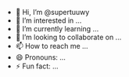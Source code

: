 - 👋 Hi, I’m @supertuuwy
- 👀 I’m interested in ...
- 🌱 I’m currently learning ...
- 💞️ I’m looking to collaborate on ...
- 📫 How to reach me ...
- 😄 Pronouns: ...
- ⚡ Fun fact: ...

<!---
supertuuwy/supertuuwy is a ✨ special ✨ repository because its `README.md` (this file) appears on your GitHub profile.
You can click the Preview link to take a look at your changes.
--->

